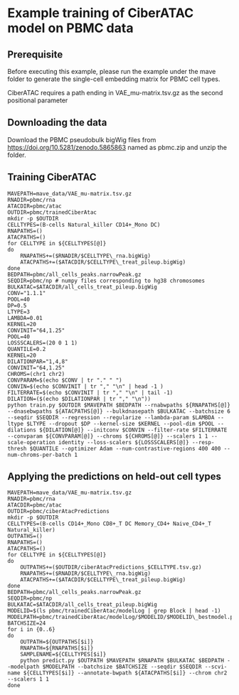 # Example training of CiberATAC model on PBMC data


## Prerequisite

Before executing this example, please run the example under the mave folder to generate the single-cell embedding matrix for PBMC cell types.

CiberATAC requires a path ending in VAE_mu-matrix.tsv.gz as the second positional parameter


## Downloading the data

Download the PBMC pseudobulk bigWig files from https://doi.org/10.5281/zenodo.5865863 named as pbmc.zip and unzip the folder.

## Training CiberATAC

```
MAVEPATH=mave_data/VAE_mu-matrix.tsv.gz
RNADIR=pbmc/rna
ATACDIR=pbmc/atac
OUTDIR=pbmc/trainedCiberAtac
mkdir -p $OUTDIR
CELLTYPES=(B-cells Natural_killer CD14+_Mono DC)
RNAPATHS=()
ATACPATHS=()
for CELLTYPE in ${CELLTYPES[@]}
do
    RNAPATHS+=($RNADIR/$CELLTYPE\_rna.bigWig)
    ATACPATHS+=($ATACDIR/$CELLTYPE\_treat_pileup.bigWig)
done
BEDPATH=pbmc/all_cells_peaks.narrowPeak.gz
SEQDIR=pbmc/np # numpy files corresponding to hg38 chromosomes
BULKATAC=$ATACDIR/all_cells_treat_pileup.bigWig
CONV="1.1.1"
POOL=40
DP=0.5
LTYPE=3
LAMBDA=0.01
KERNEL=20
CONVINIT="64,1.25"
POOL=40
LOSSSCALERS=(20 0 1 1)
QUANTILE=0.2
KERNEL=20
DILATIONPAR="1,4,8"
CONVINIT="64,1.25"
CHROMS=(chr1 chr2)
CONVPARAM=$(echo $CONV | tr "." " ")
CONVIN=$(echo $CONVINIT | tr "," "\n" | head -1 )
FILTERRATE=$(echo $CONVINIT | tr "," "\n" | tail -1)
DILATION=($(echo $DILATIONPAR | tr "," "\n"))
python train.py $OUTDIR $MAVEPATH $BEDPATH --rnabwpaths ${RNAPATHS[@]} --dnasebwpaths ${ATACPATHS[@]} --bulkdnasepath $BULKATAC --batchsize 6 --seqdir $SEQDIR --regression --regularize --lambda-param $LAMBDA --ltype $LTYPE --dropout $DP --kernel-size $KERNEL --pool-dim $POOL --dilations ${DILATION[@]} --initconv $CONVIN --filter-rate $FILTERRATE --convparam ${CONVPARAM[@]} --chroms ${CHROMS[@]} --scalers 1 1 --scale-operation identity --loss-scalers ${LOSSSCALERS[@]} --resp-thresh $QUANTILE --optimizer Adam --num-contrastive-regions 400 400 --num-chroms-per-batch 1
```

## Applying the predictions on held-out cell types

```
MAVEPATH=mave_data/VAE_mu-matrix.tsv.gz
RNADIR=pbmc/rna
ATACDIR=pbmc/atac
OUTDIR=pbmc/ciberAtacPredictions
mkdir -p $OUTDIR
CELLTYPES=(B-cells CD14+_Mono CD8+_T DC Memory_CD4+ Naive_CD4+_T Natural_killer)
OUTPATHS=()
RNAPATHS=()
ATACPATHS=()
for CELLTYPE in ${CELLTYPES[@]}
do
    OUTPATHS+=($OUTDIR/ciberAtacPredictions_$CELLTYPE.tsv.gz)
    RNAPATHS+=($RNADIR/$CELLTYPE\_rna.bigWig)
    ATACPATHS+=($ATACDIR/$CELLTYPE\_treat_pileup.bigWig)
done
BEDPATH=pbmc/all_cells_peaks.narrowPeak.gz
SEQDIR=pbmc/np
BULKATAC=$ATACDIR/all_cells_treat_pileup.bigWig
MODELID=$(ls pbmc/trainedCiberAtac/modelLog | grep Block | head -1)
MODELPATH=pbmc/trainedCiberAtac/modelLog/$MODELID/$MODELID\_bestmodel.pt
BATCHSIZE=24
for i in {0..6}
do
    OUTPATH=${OUTPATHS[$i]}
    RNAPATH=${RNAPATHS[$i]}
    SAMPLENAME=${CELLTYPES[$i]}
    python predict.py $OUTPATH $MAVEPATH $RNAPATH $BULKATAC $BEDPATH --modelpath $MODELPATH --batchsize $BATCHSIZE --seqdir $SEQDIR --scvi-name ${CELLTYPES[$i]} --annotate-bwpath ${ATACPATHS[$i]} --chrom chr2 --scalers 1 1
done
```
